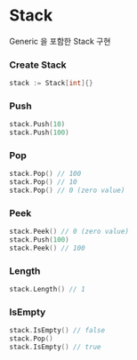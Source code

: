 # Stack

Generic 을 포함한 Stack 구현

### Create Stack
```go
stack := Stack[int]{}
```

### Push
```go
stack.Push(10)
stack.Push(100)
```

### Pop
```go
stack.Pop() // 100
stack.Pop() // 10
stack.Pop() // 0 (zero value)
```

### Peek
```go
stack.Peek() // 0 (zero value)
stack.Push(100)
stack.Peek() // 100
```

### Length
```go
stack.Length() // 1
```

### IsEmpty
```go
stack.IsEmpty() // false
stack.Pop()
stack.IsEmpty() // true
```